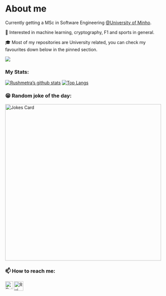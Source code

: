 # About me
Currently getting a MSc in Software Engineering [@University of Minho](https://www.uminho.pt/PT).<br />

🤖 Interested in machine learning, cryptography, F1 and sports in general. 

🎓 Most of my repositories are University related, you can check my favourites down below in the pinned section. 

 <img src="https://komarev.com/ghpvc/?username=rushmetra"/>

### My Stats:
[![Rushmetra’s github stats](https://github-readme-stats.vercel.app/api?username=rushmetra&count_private=true&theme=radical)](https://github.com/rushmetra)
[![Top Langs](https://github-readme-stats.vercel.app/api/top-langs/?username=rushmetra&layout=compact&theme=radical)](https://github.com/rushmetra)


### 😁 Random joke of the day:
<img src="https://readme-jokes.vercel.app/api?theme=tokyonight" alt="Jokes Card" width=500px/>

### 📫 How to reach me:

<a href="https://www.linkedin.com/in/rguilhermemonteiro/"><img align="left" src="https://raw.githubusercontent.com/yushi1007/yushi1007/main/images/linkedin.svg" alt="Rui Guilherme Monteiro | LinkedIn" width="25px"/></a>

<a href="mailto:a93179@alunos.uminho.pt?Subject=[GIT] Entrar em contacto"><img align="left" src="https://user-images.githubusercontent.com/62104686/152224895-2300d1bb-f5a9-45f3-aa4e-7fdb3e29be96.png" alt="Rui Guilherme Monteiro" width="30px"/></a>
